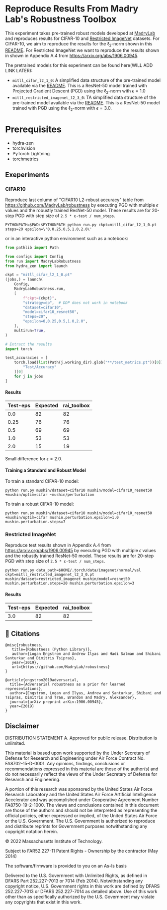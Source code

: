 # Reproduce Results From Madry Lab's Robustness Toolbox

This experiment takes pre-trained robust models developed at [MadryLab](https://github.com/MadryLab/robustness) and reproduces results for CIFAR-10 and [Restricted ImageNet](https://github.com/MadryLab/robust_representations) datasets. For CIFAR-10, we aim to reproduce the results for the $\ell_2$-norm shown in this [README](https://github.com/MadryLab/robustness/blob/master/README.rst). For Restricted ImageNet we want to reproduce the results shown in shown in Appendix A.4 from https://arxiv.org/abs/1906.00945.

The pretrained models for this experiment can be found here(WILL ADD LINK LATER):

  - `mitll_cifar_l2_1_0`: A simplified data structure of the pre-trained model available via the [README](https://github.com/MadryLab/robustness/blob/master/README.rst). This is a ResNet-50 model trained with Projected Gradient Descent (PGD) using the $\ell_2$-norm with $\epsilon=1.0$
  - `mitll_restricted_imagenet_l2_3_0`: TA simplified data structure of the pre-trained model available via the [README](https://github.com/MadryLab/robust_representations/blob/master/README.md).  This is a ResNet-50 model trained with PGD using the $\ell_2$-norm with $\epsilon=3.0$.


# Prerequisites
  - hydra-zen
  - torchvision
  - PyTorch Lightning
  - torchmetrics

## Exeperiments


### CIFAR10
Reproduce last column of "CIFAR10 L2-robust accuracy" table from https://github.com/MadryLab/robustness by executing PGD with multiple $\epsilon$ values and the robustly trained ResNet-50 model.  These results are for 20-step PGD with step size of `2.5 * ε-test / num_steps`.

```
PYTHONPATH=$PWD:$PYTHONPATH python run.py ckpt=mitll_cifar_l2_1_0.pt steps=20 epsilon=\'0,0.25,0.5,1.0,2.0\'
```

or in an interactive python environment such as a notebook:

```python
from pathlib import Path

from configs import Config
from run import MadryLabRobustness
from hydra_zen import launch

ckpt = "mitll_cifar_l2_1_0.pt"
(jobs,) = launch(
    Config,
    MadryLabRobustness.run,
    [
        f"ckpt={ckpt}",
        "strategy=dp",  # DDP does not work in notebook
        "dataset=cifar10",
        "model=cifar10_resnet50",
        "steps=20",
        "epsilon=0,0.25,0.5,1.0,2.0",
    ],
    multirun=True,
)

# Extract the results
import torch

test_accuracies = [
    torch.load(list(Path(j.working_dir).glob("**/test_metrics.pt"))[0])[
        "Test/Accuracy"
    ][0]
    for j in jobs
]
```

#### Results

|Test-eps | Expected | rai_toolbox    |
|---------|----------|----------------|
| 0.0     | 82       | 82             |
| 0.25    | 76       | 76             |
| 0.5     | 69       | 69             |
| 1.0     | 53       | 53             |
| 2.0     | 15       | 19             |

Small difference for $\epsilon=2.0$.

#### Training a Standard and Robust Model

To train a standard CIFAR-10 model:

```
python run.py mushin/dataset=cifar10 mushin/model=cifar10_resnet50 +mushin/optim=cifar ~mushin/perturbation
```

To train a robust CIFAR-10 model:

```
python run.py mushin/dataset=cifar10 mushin/model=cifar10_resnet50 +mushin/optim=cifar mushin.perturbation.epsilon=1.0 mushin.perturbation.steps=7
```


### Restricted ImageNet

Reproduce test results shown in Appendix A.4 from https://arxiv.org/abs/1906.00945 by executing PGD with multiple $\epsilon$ values and the robustly trained ResNet-50 model. These results are for 20-step PGD with step size of `2.5 * ε-test / num_steps`.

```
python run.py data_path=$HOME/.torch/data/imagenet/normal/val ckpt=mitll_restricted_imagenet_l2_3_0.pt mushin/dataset=restricted_imagenet mushin/model=resnet50 mushin.perturbation.steps=20 mushin.perturbation.epsilon=3 
```

#### Results

|Test-eps | Expected | rai_toolbox    |
|---------|----------|----------------|
| 3.0     | 82       | 82             |



## 📄 Citations

```
@misc{robustness,
   title={Robustness (Python Library)},
   author={Logan Engstrom and Andrew Ilyas and Hadi Salman and Shibani Santurkar and Dimitris Tsipras},
   year={2019},
   url={https://github.com/MadryLab/robustness}
}

@article{engstrom2019adversarial,
  title={Adversarial robustness as a prior for learned representations},
  author={Engstrom, Logan and Ilyas, Andrew and Santurkar, Shibani and Tsipras, Dimitris and Tran, Brandon and Madry, Aleksander},
  journal={arXiv preprint arXiv:1906.00945},
  year={2019}
}
```

## Disclaimer

DISTRIBUTION STATEMENT A. Approved for public release. Distribution is unlimited.

This material is based upon work supported by the Under Secretary of Defense for Research and Engineering under Air Force Contract No. FA8702-15-D-0001. Any opinions, findings, conclusions or recommendations expressed in this material are those of the author(s) and do not necessarily reflect the views of the Under Secretary of Defense for Research and Engineering.

A portion of this research was sponsored by the United States Air Force Research Laboratory and the United States Air Force Artificial Intelligence Accelerator and was accomplished under Cooperative Agreement Number FA8750-19-2-1000. The views and conclusions contained in this document are those of the authors and should not be interpreted as representing the official policies, either expressed or implied, of the United States Air Force or the U.S. Government. The U.S. Government is authorized to reproduce and distribute reprints for Government purposes notwithstanding any copyright notation herein.

© 2022 Massachusetts Institute of Technology.

Subject to FAR52.227-11 Patent Rights - Ownership by the contractor (May 2014)

The software/firmware is provided to you on an As-Is basis

Delivered to the U.S. Government with Unlimited Rights, as defined in DFARS Part 252.227-7013 or 7014 (Feb 2014). Notwithstanding any copyright notice, U.S. Government rights in this work are defined by DFARS 252.227-7013 or DFARS 252.227-7014 as detailed above. Use of this work other than as specifically authorized by the U.S. Government may violate any copyrights that exist in this work.
